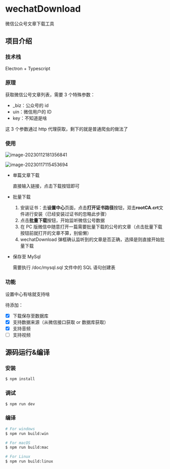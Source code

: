 # wechatDownload

微信公众号文章下载工具

## 项目介绍

### 技术栈

Electron + Typescript

### 原理

获取微信公号文章列表，需要 3 个特殊参数：

- \_biz：公众号的 id
- uin：微信用户的 ID
- key：不知道是啥

这 3 个参数通过 http 代理获取，剩下的就是普通爬虫的做法了

### 使用

![image-20230112181356841](https://img.javaedit.com/images/2023/01/12/fe4b589cdf114a09f632cf8fa5e55f0c.png)

![image-20230117115453694](https://img.javaedit.com/images/2023/01/17/7e2fbcb74217368ecb5fe347b173a0d0.png)

- 单篇文章下载

  直接输入链接，点击下载按钮即可

- 批量下载

  1. 安装证书：去**设置中心**页面，点击**打开证书路径**按钮，双击**rootCA.crt**文件进行安装（已经安装过证书的忽略此步骤）
  2. 点击**批量下载**按钮，开始监听微信公号数据
  3. 在 PC 版微信中随意打开一篇需要批量下载的公号的文章（点击批量下载按钮前就打开的文章不算，别偷懒）
  4. wechatDownload 弹框确认监听到的文章是否正确，选择是则直接开始批量下载

- 保存至 MySql

  需要执行 /doc/mysql.sql 文件中的 SQL 语句创建表

### 功能

设置中心有啥就支持啥

待添加：

- [x] 下载保存至数据库
- [x] 支持数据来源（从微信接口获取 or 数据库获取）
- [x] 支持音频
- [ ] 支持视频

## 源码运行&编译

### 安装

```bash
$ npm install
```

### 调试

```bash
$ npm run dev
```

### 编译

```bash
# For windows
$ npm run build:win

# For macOS
$ npm run build:mac

# For Linux
$ npm run build:linux
```
